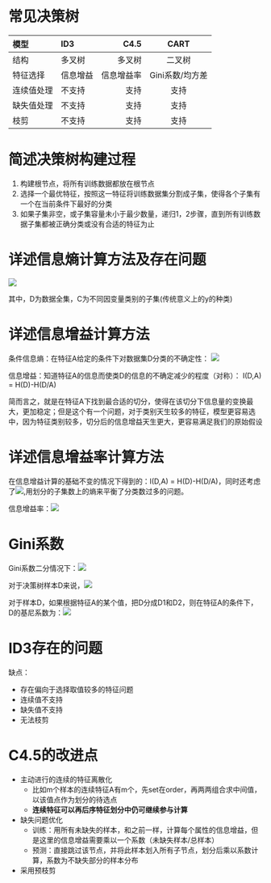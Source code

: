 # 常见决策树

| 模型      | ID3      |     C4.5 |   CART   |
| :--------| :-------- | --------:| :------: |
| 结构   | 多叉树    |   多叉树 |  二叉树  |
| 特征选择   | 信息增益    |   信息增益率 |  Gini系数/均方差  |
| 连续值处理   | 不支持    |   支持 |  支持  |
| 缺失值处理   | 不支持    |   支持 |  支持  |
| 枝剪   | 不支持    |   支持 |  支持  |


# 简述决策树构建过程
1. 构建根节点，将所有训练数据都放在根节点
2. 选择一个最优特征，按照这一特征将训练数据集分割成子集，使得各个子集有一个在当前条件下最好的分类
3. 如果子集非空，或子集容量未小于最少数量，递归1，2步骤，直到所有训练数据子集都被正确分类或没有合适的特征为止

# 详述信息熵计算方法及存在问题
![](https://tva1.sinaimg.cn/large/006y8mN6gy1g925k1ns0yj305y018glg.jpg)

其中，D为数据全集，C为不同因变量类别的子集(传统意义上的y的种类)

# 详述信息增益计算方法
条件信息熵：在特征A给定的条件下对数据集D分类的不确定性：
![](https://tva1.sinaimg.cn/large/006y8mN6gy1g925puuv1cj308p01kdfr.jpg)

信息增益：知道特征A的信息而使类D的信息的不确定减少的程度（对称）：
I(D,A) = H(D)-H(D/A)

简而言之，就是在特征A下找到最合适的切分，使得在该切分下信息量的变换最大，更加稳定；但是这个有一个问题，对于类别天生较多的特征，模型更容易选中，因为特征类别较多，切分后的信息增益天生更大，更容易满足我们的原始假设

# 详述信息增益率计算方法
在信息增益计算的基础不变的情况下得到的：I(D,A) = H(D)-H(D/A)，同时还考虑了![](https://tva1.sinaimg.cn/large/006y8mN6gy1g925yr9z1vj306601f745.jpg),用划分的子集数上的熵来平衡了分类数过多的问题。

信息增益率：![](https://tva1.sinaimg.cn/large/006y8mN6gy1g9260xx5wej304b017q2r.jpg)

# Gini系数
Gini系数二分情况下：![](https://tva1.sinaimg.cn/large/006y8mN6gy1g92705elt9j308000q744.jpg)

对于决策树样本D来说，![](https://tva1.sinaimg.cn/large/006y8mN6gy1g9273px3t2j30a4018wee.jpg)

对于样本D，如果根据特征A的某个值，把D分成D1和D2，则在特征A的条件下，D的基尼系数为：![](https://tva1.sinaimg.cn/large/006y8mN6gy1g9274yiwhoj30iq02wmx8.jpg)

# ID3存在的问题
缺点：
- 存在偏向于选择取值较多的特征问题
- 连续值不支持
- 缺失值不支持
- 无法枝剪


# C4.5的改进点
- 主动进行的连续的特征离散化
    - 比如m个样本的连续特征A有m个，先set在order，再两两组合求中间值，以该值点作为划分的待选点
    - **连续特征可以再后序特征划分中仍可继续参与计算**
- 缺失问题优化
    - 训练：用所有未缺失的样本，和之前一样，计算每个属性的信息增益，但是这里的信息增益需要乘以一个系数（未缺失样本/总样本）
    - 预测：直接跳过该节点，并将此样本划入所有子节点，划分后乘以系数计算，系数为不缺失部分的样本分布
- 采用预枝剪

  
